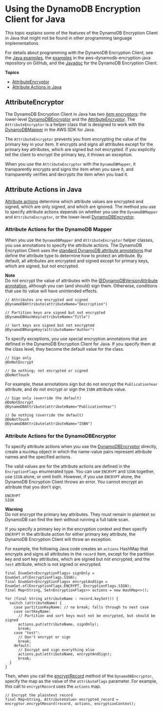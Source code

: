 # Using the DynamoDB Encryption Client for Java<a name="java-using"></a>

This topic explains some of the features of the DynamoDB Encryption Client in Java that might not be found in other programming language implementations\. 

For details about programming with the DynamoDB Encryption Client, see the [Java examples](java-examples.md), the [examples](https://github.com/awslabs/aws-dynamodb-encryption-java/tree/master/examples) in the aws\-dynamodb\-encryption\-java repository on GitHub, and the [Javadoc](https://awslabs.github.io/aws-dynamodb-encryption-java/javadoc/) for the DynamoDB Encryption Client\.

**Topics**
+ [AttributeEncryptor](#attribute-encryptor)
+ [Attribute Actions in Java](#attribute-actions-java)

## AttributeEncryptor<a name="attribute-encryptor"></a>

The DynamoDB Encryption Client in Java has two [item encryptors](concepts.md#item-encryptor): the lower\-level [DynamoDBEncryptor](https://awslabs.github.io/aws-dynamodb-encryption-java/javadoc/com/amazonaws/services/dynamodbv2/datamodeling/encryption/DynamoDBEncryptor.html) and the [AttributeEncryptor](#attribute-encryptor)\. The `AttributeEncryptor` is a helper class that is designed to work with the [DynamoDBMapper](http://docs.aws.amazon.com/amazondynamodb/latest/developerguide/DynamoDBMapper.Methods.html) in the AWS SDK for Java\.

The `AttributeEncryptor` prevents you from encrypting the value of the primary key in your item\. It encrypts and signs all attributes except for the primary key attributes, which are signed but not encrypted\. If you explicitly tell the client to encrypt the primary key, it throws an exception\.

When you use the `AttributeEncryptor` with the `DynamoDBMapper`, it transparently encrypts and signs the item when you save it, and transparently verifies and decrypts the item when you load it\.

## Attribute Actions in Java<a name="attribute-actions-java"></a>

[Attribute actions](concepts.md#attribute-actions) determine which attribute values are encrypted and signed, which are only signed, and which are ignored\. The method you use to specify attribute actions depends on whether you use the `DynamoDBMapper` and `AttributeEncryptor`, or the lower\-level [DynamoDBEncryptor](https://awslabs.github.io/aws-dynamodb-encryption-java/javadoc/com/amazonaws/services/dynamodbv2/datamodeling/encryption/DynamoDBEncryptor.html)\.

### Attribute Actions for the DynamoDB Mapper<a name="attribute-action-java-mapper"></a>

When you use the `DynamoDBMapper` and `AttributeEncryptor` helper classes, you use annotations to specify the attribute actions\. The DynamoDB Encryption Client uses the [standard DynamoDB attribute annotations](http://docs.aws.amazon.com/amazondynamodb/latest/developerguide/DynamoDBMapper.Annotations.html) that define the attribute type to determine how to protect an attribute\. By default, all attributes are encrypted and signed except for primary keys, which are signed, but not encrypted\.

**Note**  
Do not encrypt the value of attributes with the [@DynamoDBVersionAttribute annotation](http://docs.aws.amazon.com/amazondynamodb/latest/developerguide/DynamoDBMapper.OptimisticLocking.html), although you can \(and should\) sign them\. Otherwise, conditions that use its value will have unintended effects\.

```
// Attributes are encrypted and signed
@DynamoDBAttribute(attributeName="Description")

// Partition keys are signed but not encrypted
@DynamoDBHashKey(attributeName="Title")

// Sort keys are signed but not encrypted
@DynamoDBRangeKey(attributeName="Author")
```

To specify exceptions, you use special encryption annotations that are defined in the DynamoDB Encryption Client for Java\. If you specify them at the class level, they become the default value for the class\.

```
// Sign only
@DoNotEncrypt

// Do nothing; not encrypted or signed
@DoNotTouch
```

For example, these annotations sign but do not encrypt the `PublicationYear` attribute, and do not encrypt or sign the `ISBN` attribute value\.

```
// Sign only (override the default)
@DoNotEncrypt
@DynamoDBAttribute(attributeName="PublicationYear")

// Do nothing (override the default)
@DoNotTouch
@DynamoDBAttribute(attributeName="ISBN")
```

### Attribute Actions for the DynamoDBEncryptor<a name="attribute-action-default"></a>

To specify attribute actions when you use the [DynamoDBEncryptor](https://awslabs.github.io/aws-dynamodb-encryption-java/javadoc/com/amazonaws/services/dynamodbv2/datamodeling/encryption/DynamoDBEncryptor.html) directly, create a `HashMap` object in which the name\-value pairs represent attribute names and the specified actions\. 

The valid values are for the attribute actions are defined in the `EncryptionFlags` enumerated type\. You can use `ENCRYPT` and `SIGN` together, use `SIGN` alone, or omit both\. However, if you use `ENCRYPT` alone, the DynamoDB Encryption Client throws an error\. You cannot encrypt an attribute that you don't sign\.

```
ENCRYPT
SIGN
```

**Warning**  
Do not encrypt the primary key attributes\. They must remain in plaintext so DynamoDB can find the item without running a full table scan\.

If you specify a primary key in the encryption context and then specify `ENCRYPT` in the attribute action for either primary key attribute, the DynamoDB Encryption Client will throw an exception\.

For example, the following Java code creates an `actions` HashMap that encrypts and signs all attributes in the `record` item, except for the partition key and sort key attributes, which are signed but not encrypted, and the `test` attribute, which is not signed or encrypted\.

```
final EnumSet<EncryptionFlags> signOnly = EnumSet.of(EncryptionFlags.SIGN);
final EnumSet<EncryptionFlags> encryptAndSign = EnumSet.of(EncryptionFlags.ENCRYPT, EncryptionFlags.SIGN);
final Map<String, Set<EncryptionFlags>> actions = new HashMap<>();

for (final String attributeName : record.keySet()) {
  switch (attributeName) {
    case partitionKeyName: // no break; falls through to next case
    case sortKeyName:
      // Partition and sort keys must not be encrypted, but should be signed
      actions.put(attributeName, signOnly);
      break;
    case "test":
      // Don't encrypt or sign
      break;
    default:
      // Encrypt and sign everything else
      actions.put(attributeName, encryptAndSign);
      break;
  }
}
```

Then, when you call the [encryptRecord](https://awslabs.github.io/aws-dynamodb-encryption-java/javadoc/com/amazonaws/services/dynamodbv2/datamodeling/encryption/DynamoDBEncryptor.html#encryptRecord-java.util.Map-java.util.Map-com.amazonaws.services.dynamodbv2.datamodeling.encryption.EncryptionContext-) method of the `DynamoDBEncryptor`, specify the map as the value of the `attributeFlags` parameter\. For example, this call to `encryptRecord` uses the `actions` map\.

```
// Encrypt the plaintext record
final Map<String, AttributeValue> encrypted_record = encryptor.encryptRecord(record, actions, encryptionContext);
```